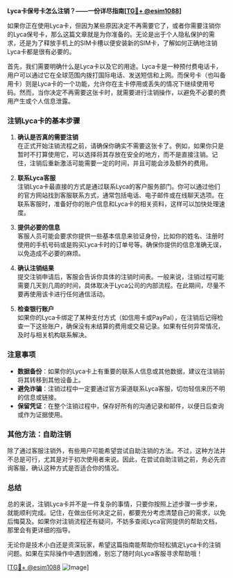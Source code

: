 **Lyca卡保号卡怎么注销？——一份详尽指南[[TG💪+ @esim1088](https://t.me/s/esim1088)]**

如果你正在使用Lyca卡，但因为某些原因决定不再需要它了，或者你需要注销你的Lyca保号卡，那么这篇文章就是为你准备的。无论是出于个人隐私保护的需求，还是为了释放手机上的SIM卡槽以便安装新的SIM卡，了解如何正确地注销Lyca卡都是很有必要的。

首先，我们需要明确什么是Lyca卡以及它的用途。Lyca卡是一种预付费电话卡，用户可以通过它在全球范围内拨打国际电话、发送短信和上网。而保号卡（也叫备用卡）则是Lyca卡的一个功能，允许你在主卡停用或丢失的情况下继续使用号码。然而，当你决定不再需要这张卡时，就需要进行注销操作，以避免不必要的费用产生或个人信息泄露。

### 注销Lyca卡的基本步骤

1. **确认是否真的需要注销**  
   在正式开始注销流程之前，请确保你确实不需要这张卡了。例如，如果你只是暂时不打算使用它，可以选择将其存放在安全的地方，而不是直接注销。记住，注销后重新激活可能需要一定的时间，并且可能会涉及额外的费用。

2. **联系Lyca客服**  
   注销Lyca卡最直接的方式是通过联系Lyca的客户服务部门。你可以通过他们的官方网站找到客服联系方式，通常包括电话、电子邮件或在线聊天选项。在联系客服时，准备好你的账户信息和Lyca卡的相关资料，这样可以加快处理速度。

3. **提供必要的信息**  
   客服人员可能会要求你提供一些基本信息来验证身份，比如你的姓名、注册时使用的手机号码或是购买Lyca卡时的订单号等。确保你提供的信息准确无误，以免造成不必要的麻烦。

4. **确认注销结果**  
   提交注销申请后，客服会告诉你具体的注销时间表。一般来说，注销过程可能需要几天到几周的时间，具体取决于Lyca公司的内部流程。在此期间，尽量不要再使用该卡进行任何通信活动。

5. **检查银行账户**  
   如果你的Lyca卡绑定了某种支付方式（如信用卡或PayPal），在注销后记得检查一下这些账户，确保没有未结算的费用或交易记录。如果有任何异常情况，及时与相关机构联系解决。

### 注意事项

- **数据备份**：如果你的Lyca卡上有重要的联系人信息或其他数据，建议在注销前将其转移到其他设备上。
- **避免诈骗**：注销过程中一定要通过官方渠道联系Lyca客服，切勿轻信来历不明的信息或链接。
- **保留凭证**：在整个注销过程中，保存好所有的沟通记录和邮件，以便日后查询或作为证据使用。

### 其他方法：自助注销

除了通过客服注销外，有些用户可能希望尝试自助注销的方法。不过，这种方法并不总是可行，尤其是对于初次使用者来说。因此，在尝试自助注销之前，务必先咨询客服，确认这种方式是否适合你的情况。

### 总结

总的来说，注销Lyca卡并不是一件复杂的事情，只要你按照上述步骤一步步来，就能顺利完成。记住，在做出任何决定之前，都要充分考虑清楚自己的需求，以免后悔莫及。如果你对注销流程还有疑问，不妨多查阅Lyca官网提供的帮助文档，那里会有更详细的指导。

无论你是技术小白还是资深玩家，希望这篇指南能帮助你轻松搞定Lyca卡的注销问题。如果在实际操作中遇到困难，别忘了随时向Lyca客服寻求帮助哦！

[[TG💪+ @esim1088](https://t.me/s/esim1088) ![Image](https://i.postimg.cc/4NQfJmqS/Snipaste-2025-05-13-00-14-12.png)]